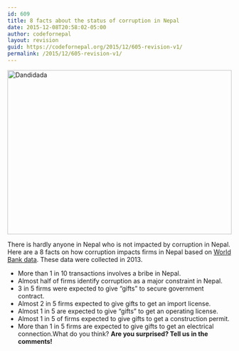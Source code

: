 ```yaml
---
id: 609
title: 8 facts about the status of corruption in Nepal
date: 2015-12-08T20:58:02-05:00
author: codefornepal
layout: revision
guid: https://codefornepal.org/2015/12/605-revision-v1/
permalink: /2015/12/605-revision-v1/
---
```

[<img class="alignnone size-large wp-image-562" src="https://codefornepal.org/wp-content/uploads/2015/10/Dandidada-1-1024x755.jpg" alt="Dandidada" width="100%" height="369" />](https://codefornepal.org/wp-content/uploads/2015/10/Dandidada-1-e1449626162461.jpg)

There is hardly anyone in Nepal who is not impacted by corruption in Nepal. Here are a 8 facts on how corruption impacts firms in Nepal based on <a href="http://www.enterprisesurveys.org/data/exploretopics/corruption#--1" target="_blank">World Bank data</a>. These data were collected in 2013.

  * More than 1 in 10 transactions involves a bribe in Nepal.
  * Almost half of firms identify corruption as a major constraint in Nepal.
  * 3 in 5 firms were expected to give &#8220;gifts&#8221; to secure government contract.
  * Almost 2 in 5 firms expected to give gifts to get an import license.
  * Almost 1 in 5 are expected to give &#8220;gifts&#8221; to get an operating license.
  * Almost 1 in 5 of firms expected to give gifts to get a construction permit.
  * More than 1 in 5 firms are expected to give gifts to get an electrical connection.What do you think? 
    **Are you surprised? Tell us in the comments!**</li> </ul>